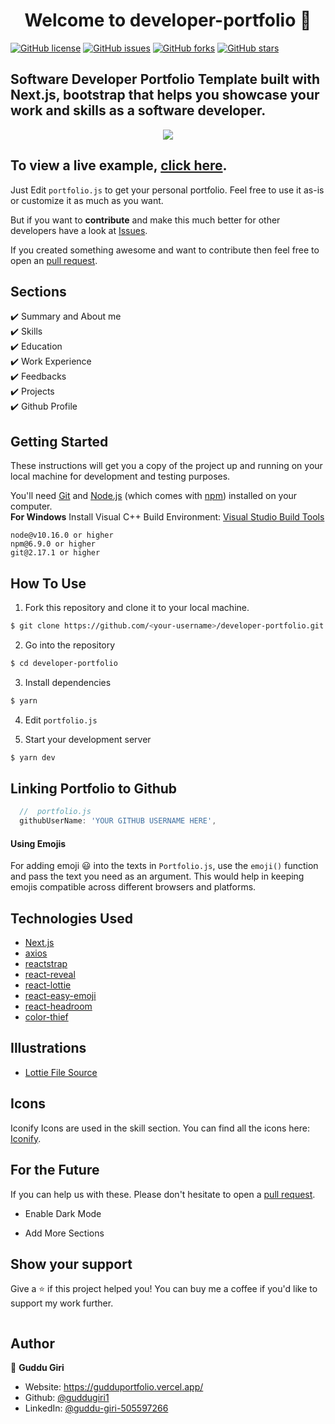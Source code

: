 <h1 align="center">Welcome to developer-portfolio 👋</h1>
<a href="https://github.com/Guddugiri1/gudduportfolio/blob/main/LICENSE">
<img alt="GitHub license" src="https://img.shields.io/github/license/1hanzla100/developer-portfolio"></a>
<a href="https://github.com/Guddugiri1/gudduportfolio/issues">
<img alt="GitHub issues" src="https://img.shields.io/github/issues/1hanzla100/developer-portfolio"></a>
<a href="https://github.com/Guddugiri1/gudduportfolio/network">
<img alt="GitHub forks" src="https://img.shields.io/github/forks/1hanzla100/developer-portfolio"></a> 
<a href="https://github.com/Guddugiri1/gudduportfolio/stargazers">
<img alt="GitHub stars" src="https://img.shields.io/github/stars/1hanzla100/developer-portfolio"></a>

## Software Developer Portfolio Template built with Next.js, bootstrap that helps you showcase your work and skills as a software developer.

<p align="center">
  <kbd>
    <img src="../developer-portfolio/public/img/icons/common/guddu.jpg"></img>
  </kbd>
</p>

## To view a live example, **[click here](https://gudduportfolio.vercel.app/)**.

Just Edit `portfolio.js` to get your personal portfolio. Feel free to use it as-is or customize it as much as you want.

But if you want to **contribute** and make this much better for other developers have a look at
[Issues](https://github.com/guddugiri1/developer-portfolio/issues).

If you created something awesome and want to contribute then feel free to open an
[pull request](https://github.com/guddugiri1/developer-portfolio/pulls).

## Sections

✔️ Summary and About me\
✔️ Skills\
✔️ Education\
✔️ Work Experience\
✔️ Feedbacks\
✔️ Projects\
✔️ Github Profile

## Getting Started

These instructions will get you a copy of the project up and running on your local machine for development and testing
purposes.

You'll need [Git](https://git-scm.com) and [Node.js](https://nodejs.org/en/download/) (which comes with
[npm](http://npmjs.com)) installed on your computer. <br> **For Windows** Install Visual C++ Build Environment:
[Visual Studio Build Tools](https://visualstudio.microsoft.com/thank-you-downloading-visual-studio/?sku=BuildTools)

```
node@v10.16.0 or higher
npm@6.9.0 or higher
git@2.17.1 or higher
```

## How To Use

1. Fork this repository and clone it to your local machine.

```bash
$ git clone https://github.com/<your-username>/developer-portfolio.git
```

2. Go into the repository

```bash
$ cd developer-portfolio
```

3. Install dependencies

```bash
$ yarn
```

4. Edit `portfolio.js`

5. Start your development server

```bash
$ yarn dev
```

## Linking Portfolio to Github

```javascript
  //  portfolio.js
  githubUserName: 'YOUR GITHUB USERNAME HERE',
```

#### Using Emojis

For adding emoji 😃 into the texts in `Portfolio.js`, use the `emoji()` function and pass the text you need as an
argument. This would help in keeping emojis compatible across different browsers and platforms.

## Technologies Used

- [Next.js](https://nextjs.org/)
- [axios](https://www.npmjs.com/package/axios)
- [reactstrap](https://reactstrap.github.io/)
- [react-reveal](https://www.react-reveal.com/)
- [react-lottie](https://www.npmjs.com/package/react-lottie)
- [react-easy-emoji](https://github.com/appfigures/react-easy-emoji)
- [react-headroom](https://github.com/KyleAMathews/react-headroom)
- [color-thief](https://github.com/lokesh/color-thief)

## Illustrations

- [Lottie File Source](https://lottiefiles.com)

## Icons

Iconify Icons are used in the skill section. You can find all the icons here:
[Iconify](https://icon-sets.iconify.design/).

## For the Future

If you can help us with these. Please don't hesitate to open a
[pull request](https://github.com/guddugiri1/developer-portfolio/pulls).

- Enable Dark Mode

- Add More Sections

## Show your support

Give a ⭐️ if this project helped you! You can buy me a coffee if you'd like to support my work further.

<div>
  <a href="https://gudduportfolio.vercel.app/"><img src="" /></a>
 </div>

## Author

👤 **Guddu Giri**

- Website: https://gudduportfolio.vercel.app/
- Github: [@guddugiri1](https://github.com/guddugiri1)
- LinkedIn: [@guddu-giri-505597266](https://linkedin.com/in/guddu-giri-505597266/)
